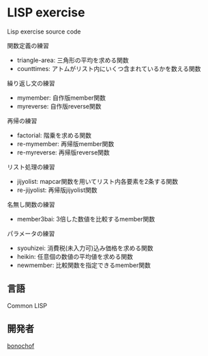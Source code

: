 # LISP exercise
Lisp exercise source code

関数定義の練習
* triangle-area: 三角形の平均を求める関数
* counttimes: アトムがリスト内にいくつ含まれているかを数える関数

繰り返し文の練習
* mymember: 自作版member関数
* myreverse: 自作版reverse関数

再帰の練習
* factorial: 階乗を求める関数
* re-mymember: 再帰版member関数
* re-myreverse: 再帰版reverse関数

リスト処理の練習
* jijyolist: mapcar関数を用いてリスト内各要素を2条する関数
* re-jijyolist: 再帰版jijyolist関数

名無し関数の練習
* member3bai: 3倍した数値を比較するmember関数

パラメータの練習
* syouhizei: 消費税(未入力可)込み価格を求める関数
* heikin: 任意個の数値の平均値を求める関数
* newmember: 比較関数を指定できるmember関数

## 言語
Common LISP

## 開発者
[bonochof](https://github.com/bonochof)
